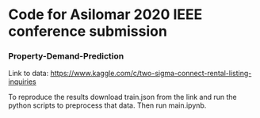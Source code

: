 # Code for Asilomar 2020 IEEE conference submission

### Property-Demand-Prediction

Link to data: https://www.kaggle.com/c/two-sigma-connect-rental-listing-inquiries

To reproduce the results download train.json from the link and run the python scripts to preprocess that data.
Then run main.ipynb.
